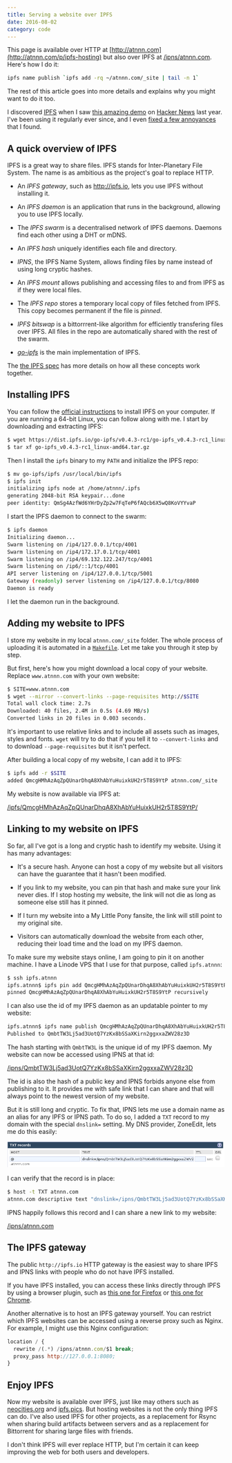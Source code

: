 ```yaml
---
title: Serving a website over IPFS
date: 2016-08-02
category: code
---
```


This page is available over HTTP at
[http://atnnn.com](http://atnnn.com/p/ipfs-hosting) but also over IPFS
at
[/ipns/atnnn.com](http://ipfs.io/ipns/atnnn.com/p/ipfs-hosting). Here's
how I do it:

```bash
ipfs name publish `ipfs add -rq ~/atnnn.com/_site | tail -n 1`
```

The rest of this article goes into more details and explains why you
might want to do it too.

I discovered [IPFS](http://ipfs.io) when I saw
[this amazing demo](https://www.youtube.com/watch?v=8CMxDNuuAiQ) on
[Hacker News](https://news.ycombinator.com/item?id=9083849) last
year. I've been using it regularly ever since, and I even
[fixed a few annoyances](https://github.com/ipfs/go-ipfs/commits?author=AtnNn)
that I found.

## A quick overview of IPFS

IPFS is a great way to share files. IPFS stands for Inter-Planetary
File System. The name is as ambitious as the project's goal to replace
HTTP.

* An *IPFS gateway*, such as <http://ipfs.io>, lets you use IPFS
  without installing it.

* An *IPFS daemon* is an application that runs in the background,
  allowing you to use IPFS locally.

* The *IPFS swarm* is a decentralised network of IPFS daemons. Daemons
  find each other using a DHT or mDNS.

* An *IPFS hash* uniquely identifies each file and directory.

* *IPNS*, the IPFS Name System, allows finding files by name instead
  of using long cryptic hashes.

* An *IPFS mount* allows publishing and accessing files to and from IPFS
  as if they were local files.

* The *IPFS repo* stores a temporary local copy of files fetched from IPFS. This
  copy becomes permanent if the file is *pinned*.

* *IPFS bitswap* is a bittorrrent-like algorithm for efficiently
  transfering files over IPFS. All files in the repo are automatically
  shared with the rest of the swarm.

* [*go-ipfs*](https://github.com/ipfs/go-ipfs) is the main
  implementation of IPFS.

The [the IPFS spec](https://github.com/ipfs/specs) has more details on
how all these concepts work together.

## Installing IPFS

You can follow the
[official instructions](https://ipfs.io/docs/install/) to install IPFS
on your computer. If you are running a 64-bit Linux, you can follow
along with me. I start by downloading and extracting IPFS:

```bash
$ wget https://dist.ipfs.io/go-ipfs/v0.4.3-rc1/go-ipfs_v0.4.3-rc1_linux-amd64.tar.gz
$ tar xf go-ipfs_v0.4.3-rc1_linux-amd64.tar.gz
```

Then I install the `ipfs` binary to my `PATH` and initialize the IPFS repo:

```bash
$ mv go-ipfs/ipfs /usr/local/bin/ipfs
$ ipfs init
initializing ipfs node at /home/atnnn/.ipfs
generating 2048-bit RSA keypair...done
peer identity: QmSg4AzfWd6YHrDyZp2w7FqTeP6fAQcb6X5wQ8KoVYYvaP
```

I start the IPFS daemon to connect to the swarm:

```bash
$ ipfs daemon
Initializing daemon...
Swarm listening on /ip4/127.0.0.1/tcp/4001
Swarm listening on /ip4/172.17.0.1/tcp/4001
Swarm listening on /ip4/69.132.122.247/tcp/4001
Swarm listening on /ip6/::1/tcp/4001
API server listening on /ip4/127.0.0.1/tcp/5001
Gateway (readonly) server listening on /ip4/127.0.0.1/tcp/8080
Daemon is ready
```

I let the daemon run in the background.

## Adding my website to IPFS

I store my website in my local `atnnn.com/_site` folder. The whole
process of uploading it is automated in a
[`Makefile`](https://github.com/AtnNn/atnnn.com/blob/master/Makefile#L23-L25). Let
me take you through it step by step.

But first, here's how you might download a local copy of your
website. Replace `www.atnnn.com` with your own website:

```bash
$ SITE=www.atnnn.com
$ wget --mirror --convert-links --page-requisites http://$SITE
Total wall clock time: 2.7s
Downloaded: 40 files, 2.4M in 0.5s (4.69 MB/s)
Converted links in 20 files in 0.003 seconds.
```

It's important to use relative links and to include all assets such as
images, styles and fonts. `wget` will try to do that if you tell it to
`--convert-links` and to download `--page-requisites` but it isn't
perfect.

After building a local copy of my website, I can add it to IPFS:

```bash
$ ipfs add -r $SITE
added QmcgHMhAzAqZpQUnarDhqA8XhAbYuHuixkUH2r5T8S9YtP atnnn.com/_site
```

My website is now available via IPFS at:

[/ipfs/QmcgHMhAzAqZpQUnarDhqA8XhAbYuHuixkUH2r5T8S9YtP/](https://ipfs.io/ipfs/QmcgHMhAzAqZpQUnarDhqA8XhAbYuHuixkUH2r5T8S9YtP/)

## Linking to my website on IPFS

So far, all I've got is a long and cryptic hash to identify my
website. Using it has many advantages:

* It's a secure hash. Anyone can host a copy of my website but all
  visitors can have the guarantee that it hasn't been modified.

* If you link to my website, you can pin that hash and make sure your
  link never dies. If I stop hosting my website, the link will not die
  as long as someone else still has it pinned.

* If I turn my website into a My Little Pony fansite, the link will
  still point to my original site.

* Visitors can automatically download the website from each other, reducing their
  load time and the load on my IPFS daemon.

To make sure my website stays online, I am going to pin it on another
machine. I have a Linode VPS that I use for that purpose, called
`ipfs.atnnn`:

```bash
$ ssh ipfs.atnnn
ipfs.atnnn$ ipfs pin add QmcgHMhAzAqZpQUnarDhqA8XhAbYuHuixkUH2r5T8S9YtP
pinned QmcgHMhAzAqZpQUnarDhqA8XhAbYuHuixkUH2r5T8S9YtP recursively
```

I can also use the id of my IPFS daemon as an updatable pointer to my
website:

```bash
ipfs.atnnn$ ipfs name publish QmcgHMhAzAqZpQUnarDhqA8XhAbYuHuixkUH2r5T8S9YtP
Published to QmbtTW3Lj5ad3UotQ7YzKx8bSSaXKirn2ggxxaZWV28z3D
```

The hash starting with `QmbtTW3L` is the unique id of my IPFS
daemon. My website can now be accessed using IPNS at that id:

[/ipns/QmbtTW3Lj5ad3UotQ7YzKx8bSSaXKirn2ggxxaZWV28z3D](https://ipfs.io/ipns/QmbtTW3Lj5ad3UotQ7YzKx8bSSaXKirn2ggxxaZWV28z3D)

The id is also the hash of a public key and IPNS forbids anyone else
from publishing to it. It provides me with safe link that I can share
and that will always point to the newest version of my website.

But it is still long and cryptic. To fix that, IPNS lets me use a
domain name as an alias for any IPFS or IPNS path. To do so, I added a
`TXT` record to my domain with the special `dnslink=` setting.  My DNS
provider, ZoneEdit, lets me do this easily:

![](/images/dnslink.png)

I can verify that the record is in place:

```bash
$ host -t TXT atnnn.com
atnnn.com descriptive text "dnslink=/ipns/QmbtTW3Lj5ad3UotQ7YzKx8bSSaXKirn2ggxxaZWV28z3D"
```

IPNS happily follows this record and I can share a new link to my website:

[/ipns/atnnn.com](https://ipfs.io/ipns/atnnn.com/)

## The IPFS gateway

The public `http://ipfs.io` HTTP gateway is the easiest way to share
IPFS and IPNS links with people who do not have IPFS installed.

If you have IPFS installed, you can access these links directly
through IPFS by using a browser plugin, such as
[this one for Firefox](https://addons.mozilla.org/en-US/firefox/addon/ipfs-gateway-redirect/)
or
[this one for Chrome](https://chrome.google.com/webstore/detail/ipfs-station/kckhgoigikkadogfdiojcblegfhdnjei).

Another alternative is to host an IPFS gateway yourself. You can
restrict which IPFS websites can be accessed using a reverse proxy
such as Nginx. For example, I might use this Nginx configuration:

```javascript
location / {
  rewrite /(.*) /ipns/atnnn.com/$1 break;
  proxy_pass http://127.0.0.1:8080;
}
```

## Enjoy IPFS

Now my website is available over IPFS, just like may others such as
[neocities.org](https://neocities.org/permanent-web) and
[ipfs.pics](https://ipfs.pics/). But hosting websites is not the only
thing IPFS can do. I've also used IPFS for other projects, as a
replacement for Rsync when sharing build artifacts between servers and
as a replacement for Bittorrent for sharing large files with friends.

I don't think IPFS will ever replace HTTP, but I'm certain it can keep
improving the web for both users and developers.

